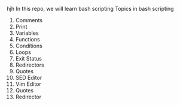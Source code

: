 hjh In this repo, we will learn bash scripting
Topics in bash scripting
1. Comments
2. Print
3. Variables
4. Functions
5. Conditions
6. Loops
7. Exit Status
8. Redirectors
9.  Quotes
10. SED Editor
11. Vim Editor
12. Quotes
13. Redirector
